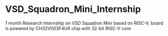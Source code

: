# VSD_Squadron_Mini_Internship
1 month Research Internship on VSD Squadron Mini based on RISC-V, board is powered by CH32V003F4U6 chip with 32-bit RISC-V core
